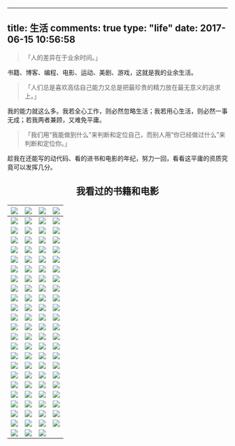 
---
title: 生活
comments: true
type: "life"
date: 2017-06-15 10:56:58
---

> 「人的差异在于业余时间。」

书籍、博客、编程、电影、运动、美剧、游戏，这就是我的业余生活。

> 「人们总是喜欢高估自己能力又总是把最珍贵的精力放在最无意义的追求上。」

我的能力就这么多。我若全心工作，则必然忽略生活；我若用心生活，则必然一事无成；若我两者兼顾，又难免平庸。

> 「我们用“我能做到什么”来判断和定位自己，而别人用“你已经做过什么”来判断和定位你。」

趁我在还能写的动代码、看的进书和电影的年纪，努力一回，看看这平庸的资质究竟可以发挥几分。

<div class="pr"></div>


## <center>我看过的书籍和电影</center>
|<a href="https://movie.douban.com/subject/21360417/" title="더 테러 라이브&#10;&#10;恐怖直播 / 死亡“动”新闻(港) "><img src="https://img3.doubanio.com/view/movie_poster_cover/lpst/public/p2016930906.jpg"></a>|<a href="https://movie.douban.com/subject/25977027/" title="아가씨&#10;&#10;小姐 / 下女诱罪(港) "><img src="https://img3.doubanio.com/view/movie_poster_cover/lpst/public/p2355555424.jpg"></a>|<a href="https://movie.douban.com/subject/25986180/" title="부산행&#10;&#10;釜山行 / 尸速列车(台) "><img src="https://img1.doubanio.com/view/movie_poster_cover/lpst/public/p2360940399.jpg"></a>|<a href="https://movie.douban.com/subject/26934346/" title="비밀의 숲&#10;&#10;秘密森林 / 秘密的森林 "><img src="https://img3.doubanio.com/view/movie_poster_cover/lpst/public/p2460119184.jpg"></a>|
| :---: | :---: | :---: | :---: |
|<a href="https://movie.douban.com/subject/1300299/" title="살인의 추억&#10;&#10;杀人回忆 / 谋杀回忆 "><img src="https://img1.doubanio.com/view/movie_poster_cover/lpst/public/p480225538.jpg"></a>|<a href="https://movie.douban.com/subject/2270390/" title="ガリレオ&#10;&#10;神探伽利略 / 侦探伽利略 "><img src="https://img3.doubanio.com/view/movie_poster_cover/lpst/public/p2187874614.jpg"></a>|<a href="https://movie.douban.com/subject/1793903/" title="1408&#10;&#10;幻影凶间 / 第1408号房间 "><img src="https://img3.doubanio.com/view/movie_poster_cover/lpst/public/p887024730.jpg"></a>|<a href="https://movie.douban.com/subject/25839052/" title="And Then There Were None&#10;&#10;无人生还 / 孤岛奇案 "><img src="https://img3.doubanio.com/view/movie_poster_cover/lpst/public/p2302407696.jpg"></a>|
|<a href="https://movie.douban.com/subject/1309069/" title="Batman Begins&#10;&#10;蝙蝠侠：侠影之谜 / 蝙蝠侠前传1：侠影之谜 "><img src="https://img3.doubanio.com/view/movie_poster_cover/lpst/public/p1563566300.jpg"></a>|<a href="https://movie.douban.com/subject/25983044/" title="Billy Lynn&#39;s Long Halftime Walk&#10;&#10;比利·林恩的中场战事 / 半场无战事 "><img src="https://img3.doubanio.com/view/movie_poster_cover/lpst/public/p2391542403.jpg"></a>|<a href="https://movie.douban.com/subject/26580232/" title="Contratiempo&#10;&#10;看不见的客人 / 佈局(台) "><img src="https://img3.doubanio.com/view/movie_poster_cover/lpst/public/p2498971355.jpg"></a>|<a href="https://movie.douban.com/subject/1305903/" title="Cube&#10;&#10;心慌方 / 异次元杀阵 "><img src="https://img3.doubanio.com/view/movie_poster_cover/lpst/public/p824373340.jpg"></a>|
|<a href="https://movie.douban.com/subject/26387939/" title="Dangal&#10;&#10;摔跤吧！爸爸 / 我和我的冠军女儿(台) "><img src="https://img3.doubanio.com/view/movie_poster_cover/lpst/public/p2457983084.jpg"></a>|<a href="https://movie.douban.com/subject/3718279/" title="Deadpool&#10;&#10;死侍 / 死侍：不死现身(港) "><img src="https://img3.doubanio.com/view/movie_poster_cover/lpst/public/p2309264172.jpg"></a>|<a href="https://movie.douban.com/subject/3025375/" title="Doctor Strange&#10;&#10;奇异博士 / 斯特兰奇博士 "><img src="https://img3.doubanio.com/view/movie_poster_cover/lpst/public/p2388501883.jpg"></a>|<a href="https://movie.douban.com/subject/26628357/" title="En man som heter Ove&#10;&#10;一个叫欧维的男人决定去死 / 明天别再来敲门(台) "><img src="https://img3.doubanio.com/view/movie_poster_cover/lpst/public/p2406624993.jpg"></a>|
|<a href="https://movie.douban.com/subject/1292000/" title="Fight Club&#10;&#10;搏击俱乐部 / 搏击会(港) "><img src="https://img1.doubanio.com/view/movie_poster_cover/lpst/public/p1910926158.jpg"></a>|<a href="https://movie.douban.com/subject/21318488/" title="Gone Girl&#10;&#10;消失的爱人 / 失踪的女孩 "><img src="https://img3.doubanio.com/view/movie_poster_cover/lpst/public/p2221768894.jpg"></a>|<a href="https://movie.douban.com/subject/7065154/" title="Guardians of the Galaxy&#10;&#10;银河护卫队 / 银河守护队(港) "><img src="https://img3.doubanio.com/view/movie_poster_cover/lpst/public/p2198455702.jpg"></a>|<a href="https://movie.douban.com/subject/25937854/" title="Guardians of the Galaxy Vol. 2&#10;&#10;银河护卫队2 / 星际异攻队2(台) "><img src="https://img3.doubanio.com/view/movie_poster_cover/lpst/public/p2455261804.jpg"></a>|
|<a href="https://movie.douban.com/subject/1297192/" title="Identity&#10;&#10;致命ID / 杀人游戏 "><img src="https://img3.doubanio.com/view/movie_poster_cover/lpst/public/p453720880.jpg"></a>|<a href="https://movie.douban.com/subject/3541415/" title="Inception&#10;&#10;盗梦空间 / 潜行凶间(港) "><img src="https://img3.doubanio.com/view/movie_poster_cover/lpst/public/p513344864.jpg"></a>|<a href="https://movie.douban.com/subject/10485526/" title="Insidious: Chapter 2&#10;&#10;潜伏2 / 儿凶2(港) "><img src="https://img3.doubanio.com/view/movie_poster_cover/lpst/public/p2044151740.jpg"></a>|<a href="https://movie.douban.com/subject/1889243/" title="Interstellar&#10;&#10;星际穿越 / 星际启示录(港) "><img src="https://img3.doubanio.com/view/movie_poster_cover/lpst/public/p2206088801.jpg"></a>|
|<a href="https://movie.douban.com/subject/1432146/" title="Iron Man&#10;&#10;钢铁侠 / 铁甲奇侠(港) "><img src="https://img3.doubanio.com/view/movie_poster_cover/lpst/public/p725871004.jpg"></a>|<a href="https://movie.douban.com/subject/3066739/" title="Iron Man 2&#10;&#10;钢铁侠2 / 铁甲奇侠2(港) "><img src="https://img1.doubanio.com/view/movie_poster_cover/lpst/public/p449706837.jpg"></a>|<a href="https://movie.douban.com/subject/24405378/" title="Kingsman: The Secret Service&#10;&#10;王牌特工：特工学院 / 皇家特工：间谍密令(港) "><img src="https://img3.doubanio.com/view/movie_poster_cover/lpst/public/p2231932406.jpg"></a>|<a href="https://movie.douban.com/subject/11589036/" title="Kung Fu Panda 3&#10;&#10;功夫熊猫3 / 熊猫阿宝3 "><img src="https://img3.doubanio.com/view/movie_poster_cover/lpst/public/p2306653420.jpg"></a>|
|<a href="https://movie.douban.com/subject/1304447/" title="Memento&#10;&#10;记忆碎片 / 失忆 "><img src="https://img3.doubanio.com/view/movie_poster_cover/lpst/public/p641688453.jpg"></a>|<a href="https://movie.douban.com/subject/20506276/" title="Orange Is the New Black Season 1&#10;&#10;女子监狱 第一季 / 铁窗红颜 第一季"><img src="https://img3.doubanio.com/view/movie_poster_cover/lpst/public/p2070570432.jpg"></a>|<a href="https://movie.douban.com/subject/26766869/" title="Piper&#10;&#10;鹬 / 小鹬初登场(台) "><img src="https://img3.doubanio.com/view/movie_poster_cover/lpst/public/p2388018826.jpg"></a>|<a href="https://movie.douban.com/subject/26733371/" title="Planet Earth Season 2&#10;&#10;地球脉动 第二季 / 行星地球 第二季 "><img src="https://img3.doubanio.com/view/movie_poster_cover/lpst/public/p2410512421.jpg"></a>|
|<a href="https://movie.douban.com/subject/1417598/" title="Saw&#10;&#10;电锯惊魂 / 夺魂锯 "><img src="https://img3.doubanio.com/view/movie_poster_cover/lpst/public/p2163771304.jpg"></a>|<a href="https://movie.douban.com/subject/1298624/" title="Scent of a Woman&#10;&#10;闻香识女人 / 女人香 "><img src="https://img1.doubanio.com/view/movie_poster_cover/lpst/public/p925123037.jpg"></a>|<a href="https://movie.douban.com/subject/6522269/" title="Sherlock Season 2&#10;&#10;神探夏洛克 第二季 / 新世纪福尔摩斯 第二季(台) "><img src="https://img1.doubanio.com/view/movie_poster_cover/lpst/public/p2153367599.jpg"></a>|<a href="https://movie.douban.com/subject/3986493/" title="Sherlock Season 1&#10;&#10;神探夏洛克 第一季 / 新世纪福尔摩斯(港) "><img src="https://img3.doubanio.com/view/movie_poster_cover/lpst/public/p760534033.jpg"></a>|
|<a href="https://movie.douban.com/subject/25920885/" title="Sherlock: The Abominable Bride&#10;&#10;神探夏洛克：可恶的新娘 / 新福尔摩斯(港) "><img src="https://img3.doubanio.com/view/movie_poster_cover/lpst/public/p2299823043.jpg"></a>|<a href="https://movie.douban.com/subject/2334904/" title="Shutter Island&#10;&#10;禁闭岛 / 不赦岛(港) "><img src="https://img1.doubanio.com/view/movie_poster_cover/lpst/public/p1832875827.jpg"></a>|<a href="https://movie.douban.com/subject/2117898/" title="Silent Hill: Revelation 3D&#10;&#10;寂静岭2 / 沉默之丘2：启示录(台) "><img src="https://img3.doubanio.com/view/movie_poster_cover/lpst/public/p1729944511.jpg"></a>|<a href="https://movie.douban.com/subject/25769362/" title="STAND BY ME ドラえもん&#10;&#10;哆啦A梦：伴我同行 / 与我同行的哆啦A梦 "><img src="https://img3.doubanio.com/view/movie_poster_cover/lpst/public/p2244958975.jpg"></a>|
|<a href="https://movie.douban.com/subject/3143676/" title="The Cabin in the Woods&#10;&#10;林中小屋 / 尸营旅舍(港) "><img src="https://img3.doubanio.com/view/movie_poster_cover/lpst/public/p1323381020.jpg"></a>|<a href="https://movie.douban.com/subject/24860563/" title="The Conjuring 2&#10;&#10;招魂2 / 诡屋惊凶实录2(港) "><img src="https://img3.doubanio.com/view/movie_poster_cover/lpst/public/p2360924286.jpg"></a>|<a href="https://movie.douban.com/subject/1851857/" title="The Dark Knight&#10;&#10;蝙蝠侠：黑暗骑士 / 蝙蝠侠前传2：黑暗骑士 "><img src="https://img3.doubanio.com/view/movie_poster_cover/lpst/public/p462657443.jpg"></a>|<a href="https://movie.douban.com/subject/3395373/" title="The Dark Knight Rises&#10;&#10;蝙蝠侠：黑暗骑士崛起 / 蝙蝠侠前传3：黑暗骑士崛起 "><img src="https://img3.doubanio.com/view/movie_poster_cover/lpst/public/p1706428744.jpg"></a>|
|<a href="https://movie.douban.com/subject/25787888/" title="The Hateful Eight&#10;&#10;八恶人 / 冰天血地8恶人(港) "><img src="https://img3.doubanio.com/view/movie_poster_cover/lpst/public/p2287491621.jpg"></a>|<a href="https://movie.douban.com/subject/10463953/" title="The Imitation Game&#10;&#10;模仿游戏 / 模拟游戏 "><img src="https://img3.doubanio.com/view/movie_poster_cover/lpst/public/p2255040492.jpg"></a>|<a href="https://movie.douban.com/subject/1866475/" title="The Incredible Hulk&#10;&#10;无敌浩克 / Hulk 2 "><img src="https://img1.doubanio.com/view/movie_poster_cover/lpst/public/p2407904028.jpg"></a>|<a href="https://movie.douban.com/subject/1945330/" title="The Mist&#10;&#10;迷雾 / 史蒂芬金之迷雾惊魂 "><img src="https://img3.doubanio.com/view/movie_poster_cover/lpst/public/p1970406441.jpg"></a>|
|<a href="https://movie.douban.com/subject/1780330/" title="The Prestige&#10;&#10;致命魔术 / 顶尖对决(台) "><img src="https://img3.doubanio.com/view/movie_poster_cover/lpst/public/p480383375.jpg"></a>|<a href="https://movie.douban.com/subject/10535562/" title="The Raid 2: Berandal&#10;&#10;突袭2：暴徒 / 突击死亡塔2：黑金任务(港) "><img src="https://img1.doubanio.com/view/movie_poster_cover/lpst/public/p2178368429.jpg"></a>|<a href="https://movie.douban.com/subject/1292052/" title="The Shawshank Redemption&#10;&#10;肖申克的救赎 / 月黑高飞(港) "><img src="https://img3.doubanio.com/view/movie_poster_cover/lpst/public/p480747492.jpg"></a>|<a href="https://movie.douban.com/subject/1418752/" title="The Skeleton Key&#10;&#10;万能钥匙 / 害匙 "><img src="https://img3.doubanio.com/view/movie_poster_cover/lpst/public/p810384382.jpg"></a>|
|<a href="https://movie.douban.com/subject/1866471/" title="Thor&#10;&#10;雷神 / 雷神奇侠(港) "><img src="https://img1.doubanio.com/view/movie_poster_cover/lpst/public/p2159068249.jpg"></a>|<a href="https://movie.douban.com/subject/3011051/" title="Triangle&#10;&#10;恐怖游轮 / 汪洋血迷宮(台) "><img src="https://img3.doubanio.com/view/movie_poster_cover/lpst/public/p462470694.jpg"></a>|<a href="https://movie.douban.com/subject/1309046/" title="V for Vendetta&#10;&#10;V字仇杀队 / V煞(港) "><img src="https://img3.doubanio.com/view/movie_poster_cover/lpst/public/p1465235231.jpg"></a>|<a href="https://movie.douban.com/subject/25786060/" title="X-Men: Apocalypse&#10;&#10;X战警：天启 / 变种特攻：天启灭世战(港) "><img src="https://img3.doubanio.com/view/movie_poster_cover/lpst/public/p2352321614.jpg"></a>|
|<a href="https://movie.douban.com/subject/25662329/" title="Zootopia&#10;&#10;疯狂动物城 / 优兽大都会(港) "><img src="https://img1.doubanio.com/view/movie_poster_cover/lpst/public/p2315672647.jpg"></a>|<a href="https://movie.douban.com/subject/26726098/" title="Он - дракон&#10;&#10;他是龙 / 他是拽蚣(豆友译名) "><img src="https://img3.doubanio.com/view/movie_poster_cover/lpst/public/p2374045871.jpg"></a>|<a href="https://movie.douban.com/subject/26740585/" title="陈二狗的妖孽人生 第一季&#10;&#10;The Curious Journey of Chen Er-Gou"><img src="https://img1.doubanio.com/view/movie_poster_cover/lpst/public/p2388697339.jpg"></a>|<a href="https://movie.douban.com/subject/6011806/" title="厨子戏子痞子&#10;&#10;厨戏痞 "><img src="https://img3.doubanio.com/view/movie_poster_cover/lpst/public/p1903751875.jpg"></a>|
|<a href="https://movie.douban.com/subject/1308807/" title="ハウルの動く城&#10;&#10;哈尔的移动城堡 / 呼啸山城 "><img src="https://img3.doubanio.com/view/movie_poster_cover/lpst/public/p2174346180.jpg"></a>|<a href="https://movie.douban.com/subject/26298935/" title="鬼吹灯之精绝古城&#10;&#10;鬼吹灯网剧版 "><img src="https://img3.doubanio.com/view/movie_poster_cover/lpst/public/p2404604903.jpg"></a>|<a href="https://movie.douban.com/subject/26776350/" title="河神&#10;&#10;河神之魔古道 "><img src="https://img3.doubanio.com/view/movie_poster_cover/lpst/public/p2492172704.jpg"></a>|<a href="https://movie.douban.com/subject/25884801/" title="记忆大师&#10;&#10;记忆战 "><img src="https://img3.doubanio.com/view/movie_poster_cover/lpst/public/p2455156816.jpg"></a>|
|<a href="https://movie.douban.com/subject/26683290/" title="君の名は。&#10;&#10;你的名字。 / 你的名字 "><img src="https://img1.doubanio.com/view/movie_poster_cover/lpst/public/p2395733377.jpg"></a>|<a href="https://movie.douban.com/subject/25754848/" title="琅琊榜&#10;&#10;Nirvana in Fire "><img src="https://img31.mtime.cn/pi/2015/09/21/093552.21704145_220X220.jpg"></a>|<a href="https://movie.douban.com/subject/24751756/" title="老炮儿&#10;&#10;Mr. Six "><img src="https://img1.doubanio.com/view/movie_poster_cover/lpst/public/p2292976849.jpg"></a>|<a href="https://movie.douban.com/subject/24719063/" title="烈日灼心&#10;&#10;不法之徒 "><img src="https://img1.doubanio.com/view/movie_poster_cover/lpst/public/p2262236348.jpg"></a>|
|<a href="https://movie.douban.com/subject/25815034/" title="湄公河行动&#10;&#10;湄公河大案 "><img src="https://img3.doubanio.com/view/movie_poster_cover/lpst/public/p2380677316.jpg"></a>|<a href="https://movie.douban.com/subject/26788667/" title="から紅の恋歌&#10;&#10;名侦探柯南：唐红的恋歌 名探偵コナン / 名侦探柯南21: 唐紅的恋歌(台) "><img src="https://img3.doubanio.com/view/movie_poster_cover/lpst/public/p2413233083.jpg"></a>|<a href="https://movie.douban.com/subject/11600078/" title="目击者之追凶 目擊者&#10;&#10;Who Killed Cock Robin"><img src="https://img1.doubanio.com/view/movie_poster_cover/lpst/public/p2494647817.jpg"></a>|<a href="https://movie.douban.com/subject/26741568/" title="僕のヤバイ妻&#10;&#10;我的恐怖妻子 / 我的危险妻子 "><img src="https://img3.doubanio.com/view/movie_poster_cover/lpst/public/p2327507180.jpg"></a>|
|<a href="https://movie.douban.com/subject/5965670/" title="潛行狙擊&#10;&#10;潜行狙击 / Lives of Omission "><img src="https://img1.doubanio.com/view/movie_poster_cover/lpst/public/p2209113677.jpg"></a>|<a href="https://movie.douban.com/subject/3742360/" title="让子弹飞&#10;&#10;让子弹飞一会儿 "><img src="https://img1.doubanio.com/view/movie_poster_cover/lpst/public/p1512562287.jpg"></a>|<a href="https://movie.douban.com/subject/4237879/" title="人在囧途&#10;&#10;Lost on Journey"><img src="https://img1.doubanio.com/view/movie_poster_cover/lpst/public/p500548437.jpg"></a>|<a href="https://movie.douban.com/subject/2369845/" title="容疑者Xの献身&#10;&#10;嫌疑人X的献身 / 容疑者X的献身 "><img src="https://img1.doubanio.com/view/movie_poster_cover/lpst/public/p698531629.jpg"></a>|
|<a href="https://movie.douban.com/subject/23788440/" title="殺破狼2&#10;&#10;杀破狼2 / 杀破狼2之杀无赦 "><img src="https://img3.doubanio.com/view/movie_poster_cover/lpst/public/p2246885606.jpg"></a>|<a href="https://movie.douban.com/subject/2027938/" title="神探&#10;&#10;Mad Detective"><img src="https://img1.doubanio.com/view/movie_poster_cover/lpst/public/p1349162079.jpg"></a>|<a href="https://movie.douban.com/subject/25919910/" title="师父&#10;&#10;师傅 "><img src="https://img1.doubanio.com/view/movie_poster_cover/lpst/public/p2293405567.jpg"></a>|<a href="https://movie.douban.com/subject/26336253/" title="使徒行者&#10;&#10;使徒行者电影版 "><img src="https://img1.doubanio.com/view/movie_poster_cover/lpst/public/p2369022569.jpg"></a>|
|<a href="https://movie.douban.com/subject/26265170/" title="樹大招風&#10;&#10;树大招风 / Trivisa"><img src="https://img1.doubanio.com/view/movie_poster_cover/lpst/public/p2327947377.jpg"></a>|<a href="https://movie.douban.com/subject/25994712/" title="伪装者&#10;&#10;谍战上海滩 "><img src="https://img3.doubanio.com/view/movie_poster_cover/lpst/public/p2221539583.jpg"></a>|<a href="https://movie.douban.com/subject/26366465/" title="我的少女時代&#10;&#10;我的少女时代 / Our Times"><img src="https://img3.doubanio.com/view/movie_poster_cover/lpst/public/p2285115802.jpg"></a>|<a href="https://movie.douban.com/subject/3804891/" title="无人区&#10;&#10;No Man's Land "><img src="https://img3.doubanio.com/view/movie_poster_cover/lpst/public/p2159072475.jpg"></a>|
|<a href="https://movie.douban.com/subject/3882715/" title="武林外传&#10;&#10;My Own Swordsman"><img src="https://img3.doubanio.com/view/movie_poster_cover/lpst/public/p1334122023.jpg"></a>|<a href="https://movie.douban.com/subject/26035290/" title="悟空传&#10;&#10;Wukong"><img src="https://img1.doubanio.com/view/movie_poster_cover/lpst/public/p2475060299.jpg"></a>|<a href="https://movie.douban.com/subject/25801066/" title="西游伏妖篇&#10;&#10;西游2：伏妖篇 "><img src="https://img3.doubanio.com/view/movie_poster_cover/lpst/public/p2411953504.jpg"></a>|<a href="https://movie.douban.com/subject/25964071/" title="夏洛特烦恼&#10;&#10;Goodbye Mr. Loser"><img src="https://img3.doubanio.com/view/movie_poster_cover/lpst/public/p2264377763.jpg"></a>|
|<a href="https://movie.douban.com/subject/25917973/" title="心迷宫&#10;&#10;殡棺 "><img src="https://img3.doubanio.com/view/movie_poster_cover/lpst/public/p2275298525.jpg"></a>|<a href="https://movie.douban.com/subject/24745500/" title="绣春刀&#10;&#10;飞鱼服绣春刀 "><img src="https://img3.doubanio.com/view/movie_poster_cover/lpst/public/p2194066391.jpg"></a>|<a href="https://movie.douban.com/subject/26270502/" title="绣春刀II：修罗战场&#10;&#10;绣春刀2：修罗战场 "><img src="https://img1.doubanio.com/view/movie_poster_cover/lpst/public/p2492665487.jpg"></a>|<a href="https://movie.douban.com/subject/11598977/" title="叶问3&#10;&#10;Yip Man 3 "><img src="https://img3.doubanio.com/view/movie_poster_cover/lpst/public/p2322954776.jpg"></a>|
|<a href="https://movie.douban.com/subject/26802975/" title="余罪 第二季&#10;&#10;余罪"><img src="https://img3.doubanio.com/view/movie_poster_cover/lpst/public/p2367257940.jpg"></a>|<a href="https://movie.douban.com/subject/26363254/" title="战狼2&#10;&#10;新战狼 "><img src="https://img3.doubanio.com/view/movie_poster_cover/lpst/public/p2485983612.jpg"></a>|<a href="https://movie.douban.com/subject/10807909/" title="智取威虎山&#10;&#10;智取威虎山3D "><img src="https://img3.doubanio.com/view/movie_poster_cover/lpst/public/p2215164906.jpg"></a>|
